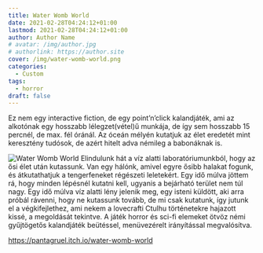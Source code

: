 ```yaml
---
title: Water Womb World
date: 2021-02-28T04:24:12+01:00
lastmod: 2021-02-28T04:24:12+01:00
author: Author Name
# avatar: /img/author.jpg
# authorlink: https://author.site
cover: /img/water-womb-world.png
categories:
  - Custom
tags:
  - horror
draft: false
---
```


Ez nem egy interactive fiction, de egy point’n’click kalandjáték, ami az alkotónak egy hosszabb lélegzet(vétel)ű munkája, de így sem hosszabb 15 percnél, de max. fél óránál. Az óceán mélyén kutatjuk az élet eredetét mint keresztény tudósok, de azért hitelt adva némileg a babonáknak is.
<!--more-->
![Water Womb World](/img/water-womb-world.png)
Elindulunk hát a víz alatti laboratóriumunkból, hogy az ősi élet után kutassunk. Van egy hálónk, amivel egyre ősibb halakat fogunk, és átkutathatjuk a tengerfeneket régészeti leletekért. Egy idő múlva jöttem rá, hogy minden lépésnél kutatni kell, ugyanis a bejárható terület nem túl nagy. Egy idő múlva víz alatti lény jelenik meg, egy isteni küldött, aki arra próbál rávenni, hogy ne kutassunk tovább, de mi csak kutatunk, így jutunk el a végkifejlethez, ami nekem a lovecrafti Ctulhu történetekre hajazott kissé, a megoldását tekintve. A játék horror és sci-fi elemeket ötvöz némi gyűjtögetős kalandjáték beütéssel, menüvezérelt irányítással megvalósítva.

https://pantagruel.itch.io/water-womb-world
